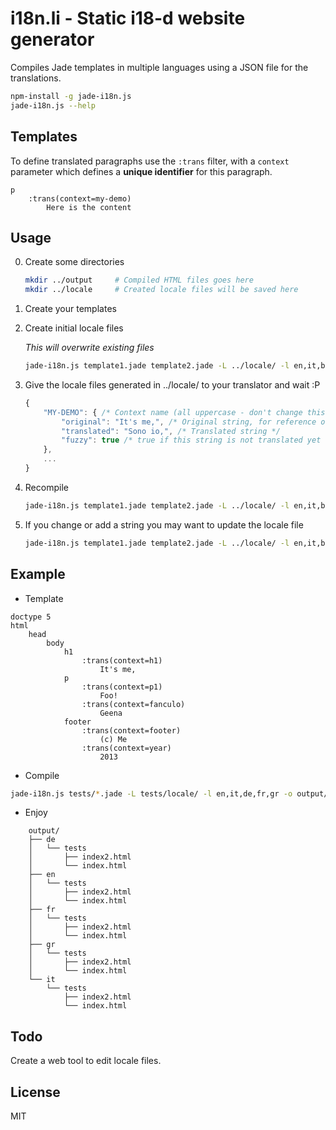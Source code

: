 # i18n.li - Static i18-d website generator #
Compiles Jade templates in multiple languages using a JSON file for the translations.


```bash
npm-install -g jade-i18n.js
jade-i18n.js --help
```

## Templates ##

To define translated paragraphs use the ```:trans``` filter, with a ```context``` parameter which defines a **unique identifier** for this paragraph.

```
p
	:trans(context=my-demo)
		Here is the content
```


## Usage ##

0. Create some directories

	```bash
	mkdir ../output 	# Compiled HTML files goes here
	mkdir ../locale		# Created locale files will be saved here
	```

1. Create your templates
2. Create initial locale files

	*This will overwrite existing files*

	```bash
	jade-i18n.js template1.jade template2.jade -L ../locale/ -l en,it,br -o ../output/ --init --update
	```

3. Give the locale files generated in ../locale/ to your translator and wait :P
	
	```js
	{
		"MY-DEMO": { /* Context name (all uppercase - don't change this) */
			"original": "It's me,", /* Original string, for reference only */
			"translated": "Sono io,", /* Translated string */
			"fuzzy": true /* true if this string is not translated yet */
		},
		...
	}
	```

4. Recompile

	```bash
	jade-i18n.js template1.jade template2.jade -L ../locale/ -l en,it,br -o ../output/
	```

5. If you change or add a string you may want to update the locale file

	```bash
	jade-i18n.js template1.jade template2.jade -L ../locale/ -l en,it,br -o ../output/ --update
	```

## Example ##

* Template

```jade
doctype 5
html
	head
		body
			h1 
				:trans(context=h1)
					It's me,
			p
				:trans(context=p1)
					Foo!
				:trans(context=fanculo)
					Geena
			footer
				:trans(context=footer)
					(c) Me
				:trans(context=year)
					2013
```

* Compile

```bash
jade-i18n.js tests/*.jade -L tests/locale/ -l en,it,de,fr,gr -o output/ --init --update
```

* Enjoy

```
    output/
    ├── de
    │   └── tests
    │       ├── index2.html
    │       └── index.html
    ├── en
    │   └── tests
    │       ├── index2.html
    │       └── index.html
    ├── fr
    │   └── tests
    │       ├── index2.html
    │       └── index.html
    ├── gr
    │   └── tests
    │       ├── index2.html
    │       └── index.html
    └── it
        └── tests
            ├── index2.html
            └── index.html
```

## Todo ##
Create a web tool to edit locale files.


## License ##
MIT



